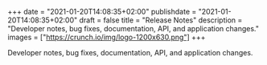 +++
date = "2021-01-20T14:08:35+02:00"
publishdate = "2021-01-20T14:08:35+02:00"
draft = false
title = "Release Notes"
description = "Developer notes, bug fixes, documentation, API, and application changes."
images = ["https://crunch.io/img/logo-1200x630.png"]
+++

Developer notes, bug fixes, documentation, API, and application changes.
